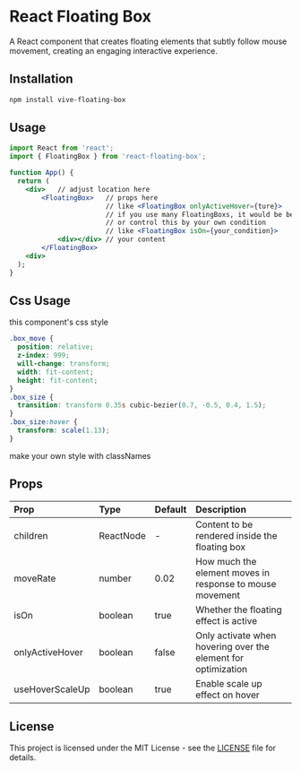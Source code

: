 # React Floating Box

A React component that creates floating elements that subtly follow mouse movement, creating an engaging interactive experience.

## Installation

```bash
npm install vive-floating-box
```

## Usage

```jsx
import React from 'react';
import { FloatingBox } from 'react-floating-box';

function App() {
  return (
    <div>   // adjust location here
        <FloatingBox>   // props here
                        // like <FloatingBox onlyActiveHover={ture}>
                        // if you use many FloatingBoxs, it would be better
                        // or control this by your own condition
                        // like <FloatingBox isOn={your_condition}>
            <div></div> // your content
        </FloatingBox>
    <div>
  );
}
```

## Css Usage

this component's css style 

```css
.box_move {
  position: relative;
  z-index: 999;
  will-change: transform;
  width: fit-content;
  height: fit-content;
}
.box_size {
  transition: transform 0.35s cubic-bezier(0.7, -0.5, 0.4, 1.5);
}
.box_size:hover {
  transform: scale(1.13);
}
```

make your own style with classNames

## Props

| Prop            | Type      | Default | Description                                                   |
| :-------------- | :-------- | :------ | :------------------------------------------------------------ |
| children        | ReactNode | -       | Content to be rendered inside the floating box                |
| moveRate        | number    | 0.02    | How much the element moves in response to mouse movement      |
| isOn            | boolean   | true    | Whether the floating effect is active                         |
| onlyActiveHover | boolean   | false   | Only activate when hovering over the element for optimization |
| useHoverScaleUp | boolean   | true    | Enable scale up effect on hover                               |

## License

This project is licensed under the MIT License - see the [LICENSE](LICENSE) file for details.
